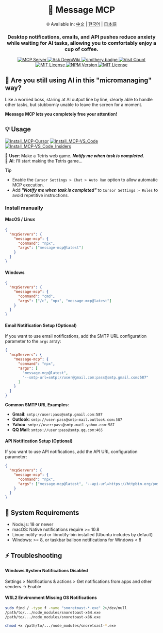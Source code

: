 <div align="center">
  <h1>💬 Message MCP</h1>
  <p>
    🌐 Available in:
    <a href="README.zh.md">中文</a> |
    <a href="README.ko.md">한국어</a> |
    <a href="README.ja.md">日本語</a>
  </p>
  <h3>Desktop notifications, emails, and API pushes reduce anxiety while waiting for AI tasks, allowing you to comfortably enjoy a cup of coffee.</h3>
  <a href="https://modelcontextprotocol.io">
    <img src="https://img.shields.io/badge/MCP-Server-gold?labelColor=wheat&color=limegreen" title="MCP Server"/>
  </a>
  <a href="https://deepwiki.com/gimjin/message-mcp">
    <img src="https://deepwiki.com/badge.svg" alt="Ask DeepWiki">
  </a>
  <a href="https://smithery.ai/server/@gimjin/message-mcp">
    <img src="https://smithery.ai/badge/@gimjin/message-mcp" alt="smithery badge">
  </a>
  <a href="https://dash.cloudflare.com">
    <img src="https://message-mcp-werker.kimseongrim.workers.dev/visit-count.svg?v=2" title="Visit Count"/>
  </a>
  <a href="https://github.com/gimjin/message-mcp/blob/main/.github/workflows/ci.yml">
    <img src="https://img.shields.io/github/actions/workflow/status/gimjin/message-mcp/ci.yml" alt="MIT License">
  </a>
  <a href="https://www.npmjs.com/package/message-mcp">
    <img src="https://img.shields.io/npm/v/message-mcp" alt="NPM Version">
  </a>
  <a href="https://github.com/gimjin/message-mcp/blob/main/LICENSE">
    <img src="https://img.shields.io/github/license/gimjin/message-mcp" alt="MIT License">
  </a>
</div>

## 🤔 Are you still using AI in this "micromanaging" way?

Like a worried boss, staring at AI output line by line, clearly able to handle other tasks, but stubbornly unable to leave the screen for a moment.

**Message MCP lets you completely free your attention!**

## 💡 Usage

[![Install_MCP-Cursor](https://img.shields.io/badge/Install_MCP-Cursor-171717)](https://cursor.com/install-mcp?name=message-mcp&config=eyJjb21tYW5kIjogIm5weCIsImFyZ3MiOiBbIm1lc3NhZ2UtbWNwQGxhdGVzdCJdfQ==) [![Install_MCP-VS_Code](https://img.shields.io/badge/Install_MCP-VS_Code-0098FF)](https://insiders.vscode.dev/redirect?url=vscode:mcp/install?{%22name%22:%22message-mcp%22,%22command%22:%22npx%22,%22args%22:[%22message-mcp@latest%22]}) [![Install_MCP-VS_Code_Insiders](https://img.shields.io/badge/Install_MCP-VS_Code_Insiders-24bfa5)](https://insiders.vscode.dev/redirect?url=vscode-insiders:mcp/install?{%22name%22:%22message-mcp%22,%22command%22:%22npx%22,%22args%22:[%22message-mcp@latest%22]})

🧑 **User**: Make a Tetris web game. **_Notify me when task is completed_**.  
🤖 **AI**: I'll start making the Tetris game...

> [!tip]
>
> - Enable the `Cursor Settings > Chat > Auto Run` option to allow automatic MCP execution.
> - Add **_"Notify me when task is completed"_** to `Cursor Settings > Rules` to avoid repetitive instructions.

### Install manually

#### MacOS / Linux

```json
{
  "mcpServers": {
    "message-mcp": {
      "command": "npx",
      "args": ["message-mcp@latest"]
    }
  }
}
```

#### Windows

```json
{
  "mcpServers": {
    "message-mcp": {
      "command": "cmd",
      "args": ["/c", "npx", "message-mcp@latest"]
    }
  }
}
```

#### Email Notification Setup (Optional)

If you want to use email notifications, add the SMTP URL configuration parameter to the `args` array:

```json
{
  "mcpServers": {
    "message-mcp": {
      "command": "npx",
      "args": [
        "message-mcp@latest",
        "--smtp-url=smtp://user@gmail.com:pass@smtp.gmail.com:587"
      ]
    }
  }
}
```

**Common SMTP URL Examples:**

- **Gmail**: `smtp://user:pass@smtp.gmail.com:587`
- **Outlook**: `smtp://user:pass@smtp-mail.outlook.com:587`
- **Yahoo**: `smtp://user:pass@smtp.mail.yahoo.com:587`
- **QQ Mail**: `smtps://user:pass@smtp.qq.com:465`

#### API Notification Setup (Optional)

If you want to use API notifications, add the API URL configuration parameter:

```json
{
  "mcpServers": {
    "message-mcp": {
      "command": "npx",
      "args": ["message-mcp@latest", "--api-url=https://httpbin.org/post"]
    }
  }
}
```

## 📌 System Requirements

- Node.js: 18 or newer
- macOS: Native notifications require >= 10.8
- Linux: notify-osd or libnotify-bin installed (Ubuntu includes by default)
- Windows: >= 8, or taskbar balloon notifications for Windows < 8

## ⚡ Troubleshooting

#### Windows System Notifications Disabled

Settings > Notifications & actions > Get notifications from apps and other senders → Enable

#### WSL2 Environment Missing OS Notifications

```bash
sudo find / -type f -name "snoretoast-*.exe" 2>/dev/null
/path/to/.../node_modules/snoretoast-x64.exe
/path/to/.../node_modules/snoretoast-x86.exe

chmod +x /path/to/.../node_modules/snoretoast-*.exe
```
